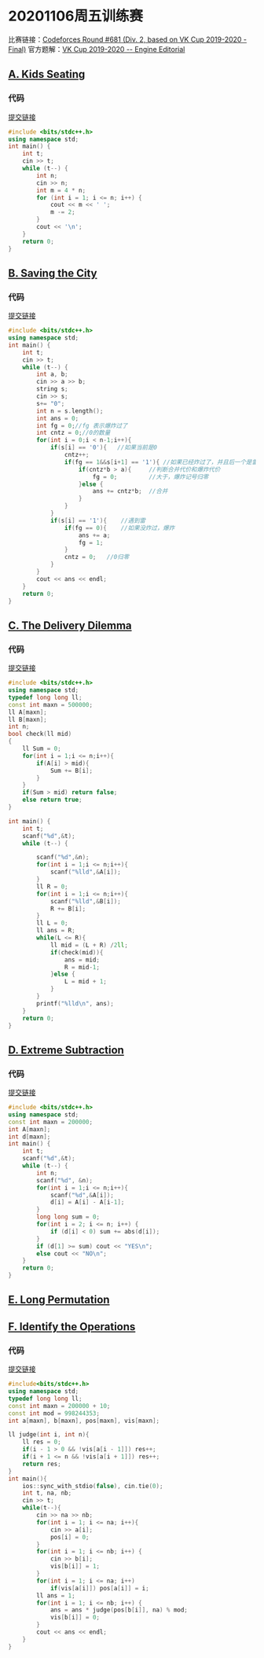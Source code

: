 # 20201106周五训练赛
比赛链接：[Codeforces Round #681 (Div. 2, based on VK Cup 2019-2020 - Final)](http://codeforces.com/contest/1443)
官方题解：[VK Cup 2019-2020 -- Engine Editorial](http://codeforces.com/blog/entry/84298)

## [A. Kids Seating](http://codeforces.com/contest/1443/problem/A)

### 代码
[提交链接](http://codeforces.com/contest/1443/submission/97769613)

```cpp
#include <bits/stdc++.h>
using namespace std;
int main() {
    int t;
    cin >> t;
    while (t--) {
        int n;
        cin >> n;
        int m = 4 * n;
        for (int i = 1; i <= n; i++) {
            cout << m << ' ';
            m -= 2;
        }
        cout << '\n';
    }
    return 0;
}
```

## [B. Saving the City](http://codeforces.com/contest/1443/problem/B)

### 代码
[提交链接](http://codeforces.com/contest/1443/submission/97771810)

```cpp
#include <bits/stdc++.h>
using namespace std;
int main() {
    int t;
    cin >> t;
    while (t--) {
        int a, b;
        cin >> a >> b;
        string s;
        cin >> s;
        s+= "0";
        int n = s.length();
        int ans = 0;
        int fg = 0;//fg 表示爆炸过了
        int cntz = 0;//0的数量
        for(int i = 0;i < n-1;i++){
            if(s[i] == '0'){   //如果当前是0
                cntz++;
                if(fg == 1&&s[i+1] == '1'){ //如果已经炸过了，并且后一个是雷
                    if(cntz*b > a){     //判断合并代价和爆炸代价
                        fg = 0;         //大于，爆炸记号归零
                    }else {
                        ans += cntz*b;  //合并
                    }
                }
            }
            if(s[i] == '1'){    //遇到雷
                if(fg == 0){    //如果没炸过，爆炸
                    ans += a;
                    fg = 1;
                }
                cntz = 0;   //0归零
            }
        }
        cout << ans << endl;
    }
    return 0;
}
```

## [C. The Delivery Dilemma](http://codeforces.com/contest/1443/problem/C)

### 代码
[提交链接](http://codeforces.com/contest/1443/submission/97772645)

```cpp
#include <bits/stdc++.h>
using namespace std;
typedef long long ll;
const int maxn = 500000;
ll A[maxn];
ll B[maxn];
int n;
bool check(ll mid)
{
    ll Sum = 0;
    for(int i = 1;i <= n;i++){
        if(A[i] > mid){
            Sum += B[i];
        }
    }
    if(Sum > mid) return false;
    else return true;
}

int main() {
    int t;
    scanf("%d",&t);
    while (t--) {

        scanf("%d",&n);
        for(int i = 1;i <= n;i++){
            scanf("%lld",&A[i]);
        }
        ll R = 0;
        for(int i = 1;i <= n;i++){
            scanf("%lld",&B[i]);
            R += B[i];
        }
        ll L = 0;
        ll ans = R;
        while(L <= R){
            ll mid = (L + R) /2ll;
            if(check(mid)){
                ans = mid;
                R = mid-1;
            }else {
                L = mid + 1;
            }
        }
        printf("%lld\n", ans);
    }
    return 0;
}
```

## [D. Extreme Subtraction](http://codeforces.com/contest/1443/problem/D)

### 代码
[提交链接](http://codeforces.com/contest/1443/submission/97777841)

```cpp
#include <bits/stdc++.h>
using namespace std;
const int maxn = 200000;
int A[maxn];
int d[maxn];
int main() {
    int t;
    scanf("%d",&t);
    while (t--) {
        int n;
        scanf("%d", &n);
        for(int i = 1;i <= n;i++){
            scanf("%d",&A[i]);
            d[i] = A[i] - A[i-1];
        }
        long long sum = 0;
        for(int i = 2; i <= n; i++) {
            if (d[i] < 0) sum += abs(d[i]);
        }
        if (d[1] >= sum) cout << "YES\n";
        else cout << "NO\n";
    }
    return 0;
}
```

## [E. Long Permutation](http://codeforces.com/contest/1443/problem/E)

## [F. Identify the Operations](http://codeforces.com/contest/1443/problem/F)
### 代码

[提交链接](http://codeforces.com/contest/1443/submission/97786411)

```cpp
#include<bits/stdc++.h>
using namespace std;
typedef long long ll;
const int maxn = 200000 + 10;
const int mod = 998244353;
int a[maxn], b[maxn], pos[maxn], vis[maxn];

ll judge(int i, int n){
    ll res = 0;
    if(i - 1 > 0 && !vis[a[i - 1]]) res++;
    if(i + 1 <= n && !vis[a[i + 1]]) res++;
    return res;
}
int main(){
    ios::sync_with_stdio(false), cin.tie(0);
    int t, na, nb;
    cin >> t;
    while(t--){
        cin >> na >> nb;
        for(int i = 1; i <= na; i++){
            cin >> a[i];
            pos[i] = 0;
        }
        for(int i = 1; i <= nb; i++) {
            cin >> b[i];
            vis[b[i]] = 1;
        }
        for(int i = 1; i <= na; i++)
            if(vis[a[i]]) pos[a[i]] = i;
        ll ans = 1;
        for(int i = 1; i <= nb; i++) {
            ans = ans * judge(pos[b[i]], na) % mod;
            vis[b[i]] = 0;
        }
        cout << ans << endl; 
    }
}
```
